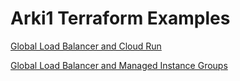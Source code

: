 # Arki1 Terraform Examples

[Global Load Balancer and Cloud Run](lb-cloudrun/README.md)

[Global Load Balancer and Managed Instance Groups](lb-migs/README.md)
